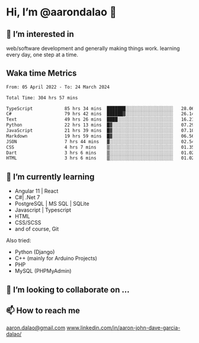 # __Hi, I’m @aarondalao__ 👋 
## 👀 I’m interested in 
web/software development and generally making things work.
learning every day, one step at a time. 

## Waka time Metrics
<!--START_SECTION:waka-->

```txt
From: 05 April 2022 - To: 24 March 2024

Total Time: 304 hrs 57 mins

TypeScript            85 hrs 34 mins  ███████░░░░░░░░░░░░░░░░░░   28.06 %
C#                    79 hrs 42 mins  ██████▓░░░░░░░░░░░░░░░░░░   26.14 %
Text                  49 hrs 26 mins  ████░░░░░░░░░░░░░░░░░░░░░   16.21 %
Python                22 hrs 13 mins  █▓░░░░░░░░░░░░░░░░░░░░░░░   07.29 %
JavaScript            21 hrs 39 mins  █▓░░░░░░░░░░░░░░░░░░░░░░░   07.10 %
Markdown              19 hrs 59 mins  █▓░░░░░░░░░░░░░░░░░░░░░░░   06.56 %
JSON                  7 hrs 44 mins   ▓░░░░░░░░░░░░░░░░░░░░░░░░   02.54 %
CSS                   4 hrs 7 mins    ▒░░░░░░░░░░░░░░░░░░░░░░░░   01.35 %
Dart                  3 hrs 6 mins    ▒░░░░░░░░░░░░░░░░░░░░░░░░   01.02 %
HTML                  3 hrs 6 mins    ▒░░░░░░░░░░░░░░░░░░░░░░░░   01.02 %
```

<!--END_SECTION:waka-->

## 🌱 I’m currently learning 

- Angular 11 | React 
- C#| .Net 7
- PostgreSQL | MS SQL | SQLite
- Javascript | Typescript
- HTML 
- CSS/SCSS
- and of course, Git 


Also tried:
- Python (Django)
- C++ (mainly for Arduino Projects)
- PHP
- MySQL (PHPMyAdmin)


## 💞️ I’m looking to collaborate on ...

## 📫 How to reach me 
aaron.dalao@gmail.com
www.linkedin.com/in/aaron-john-dave-garcia-dalao/

<!---
aarondalao/aarondalao is a ✨ special ✨ repository because its `README.md` (this file) appears on your GitHub profile.
You can click the Preview link to take a look at your changes.
--->
